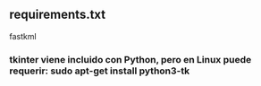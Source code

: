 
## requirements.txt
fastkml
### tkinter viene incluido con Python, pero en Linux puede requerir: sudo apt-get install python3-tk
